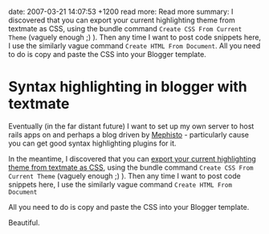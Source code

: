 date: 2007-03-21 14:07:53 +1200
read more: Read more
summary: I discovered that you can export your current highlighting theme from textmate as CSS, using the bundle command `Create CSS From Current Theme` (vaguely enough ;) ). Then any time I want to post code snippets here, I use the similarly vague command `Create HTML From Document`. All you need to do is copy and paste the CSS into your Blogger template.

# Syntax highlighting in blogger with textmate

Eventually (in the far distant future) I want to set up my own server to host rails apps on and perhaps a blog driven by [Mephisto](http://mephistoblog.com/) - particularly cause you can get good syntax highlighting plugins for it.

In the meantime, I discovered that you can [export your current highlighting theme from textmate as CSS](http://www.quirkey.com/blog/2006/07/13/highlight-me-baby/), using the bundle command `Create CSS From Current Theme` (vaguely enough ;) ). Then any time I want to post code snippets here, I use the similarly vague command `Create HTML From Document`

All you need to do is copy and paste the CSS into your Blogger template.

Beautiful.
